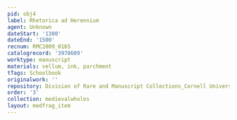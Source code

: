 ```yaml
---
pid: obj4
label: Rhetorica ad Herennium
agent: Unknown
dateStart: '1300'
dateEnd: '1500'
recnum: RMC2009_0165
catalogrecord: '3978609'
worktype: manuscript
materials: vellum, ink, parchment
tTags: Schoolbook
originalwork: ''
repository: Division of Rare and Manuscript Collections_Cornell University Library
order: '3'
collection: medievalwholes
layout: medfrag_item
---
```

